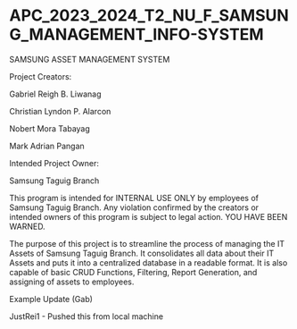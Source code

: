 # APC_2023_2024_T2_NU_F_SAMSUNG_MANAGEMENT_INFO-SYSTEM

SAMSUNG ASSET MANAGEMENT SYSTEM

Project Creators:

Gabriel Reigh B. Liwanag

Christian Lyndon P. Alarcon

Nobert Mora Tabayag

Mark Adrian Pangan

Intended Project Owner:

Samsung Taguig Branch

This program is intended for INTERNAL USE ONLY by employees of Samsung Taguig Branch. Any violation confirmed by the creators or intended owners of this program is subject to legal action. YOU HAVE BEEN WARNED.

The purpose of this project is to streamline the process of managing the IT Assets of Samsung Taguig Branch. It consolidates all data about their IT Assets and puts it into a centralized database in a readable format. It is also capable of basic CRUD Functions, Filtering, Report Generation, and assigning of assets to employees.

Example Update (Gab)

JustRei1 - Pushed this from local machine